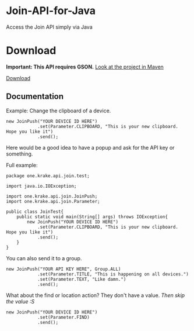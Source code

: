 # Join-API-for-Java
Access the Join API simply via Java

# Download
**Important: This API requires GSON.** [Look at the project in Maven](http://search.maven.org/#search%7Cga%7C1%7Cg%3A%22com.google.code.gson%22a%3A%22gson%22)

[Download](https://github.com/LEGOlord208/Join-API-for-Java/releases/tag/1.0)

## Documentation

Example: Change the clipboard of a device.

```
new JoinPush("YOUR DEVICE ID HERE")
			.set(Parameter.CLIPBOARD, "This is your new clipboard. Hope you like it")
			.send();
```

Here would be a good idea to have a popup and ask for the API key or something.

Full example:
```
package one.krake.api.join.test;

import java.io.IOException;

import one.krake.api.join.JoinPush;
import one.krake.api.join.Parameter;

public class JoinTest{
	public static void main(String[] args) throws IOException{
		new JoinPush("YOUR DEVICE ID HERE")
			.set(Parameter.CLIPBOARD, "This is your new clipboard. Hope you like it")
			.send();
	}
}

```

You can also send it to a group.

```
new JoinPush("YOUR API KEY HERE", Group.ALL)
			.set(Parameter.TITLE, "This is happening on all devices.")
			.set(Parameter.TEXT, "Like damn.")
			.send();
```

What about the find or location action? They don't have a value.
*Then skip the value :S*
```
new JoinPush("YOUR DEVICE ID HERE")
			.set(Parameter.FIND)
			.send();
```
